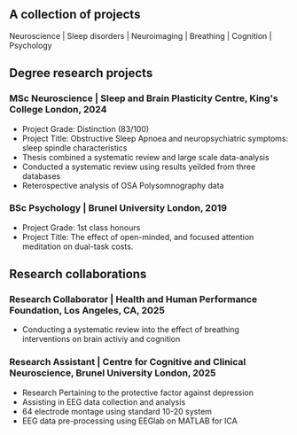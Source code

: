 ## A collection of projects
Neuroscience | Sleep disorders | Neuroimaging |  Breathing | Cognition | Psychology 

## Degree research projects
### MSc Neuroscience | Sleep and Brain Plasticity Centre, King's College London, 2024
- Project Grade: Distinction (83/100)
- Project Title: Obstructive Sleep Apnoea and neuropsychiatric symptoms: sleep spindle characteristics
- Thesis combined a systematic review and large scale data-analysis 
- Conducted a systematic review using results yeilded from three databases
- Reterospective analysis of OSA Polysomnography data
  
### BSc Psychology | Brunel University London, 2019
- Project Grade: 1st class honours
- Project Title: The effect of open-minded, and focused attention meditation on dual-task costs.
  

## Research collaborations
### Research Collaborator | Health and Human Performance Foundation, Los Angeles, CA, 2025
- Conducting a systematic review into the effect of breathing interventions on brain activiy and cognition
  
### Research Assistant | Centre for Cognitive and Clinical Neuroscience, Brunel University London, 2025
- Research Pertaining to the protective factor against depression
- Assisting in EEG data collection and analysis
- 64 electrode montage using standard 10-20 system
- EEG data pre-processing using EEGlab on MATLAB for ICA
